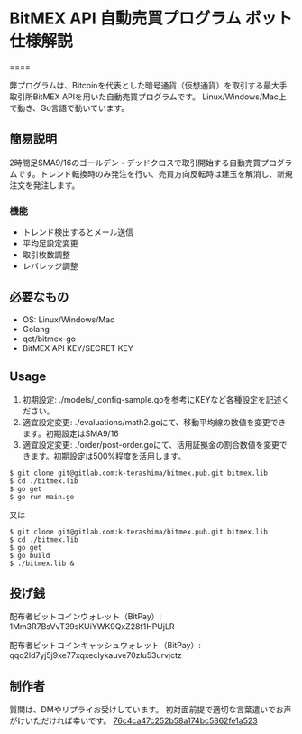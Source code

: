 # BitMEX API 自動売買プログラム ボット仕様解説
====

弊プログラムは、Bitcoinを代表とした暗号通貨（仮想通貨）を取引する最大手取引所BitMEX APIを用いた自動売買プログラムです。
Linux/Windows/Mac上で動き、Go言語で動いています。

## 簡易説明
2時間足SMA9/16のゴールデン・デッドクロスで取引開始する自動売買プログラムです。トレンド転換時のみ発注を行い、売買方向反転時は建玉を解消し、新規注文を発注します。  

### 機能
- トレンド検出するとメール送信
- 平均足設定変更
- 取引枚数調整
- レバレッジ調整

## 必要なもの
- OS: Linux/Windows/Mac
- Golang
- qct/bitmex-go
- BitMEX API KEY/SECRET KEY

## Usage  

1. 初期設定: ./models/\_config-sample.goを参考にKEYなど各種設定を記述ください。  
2. 適宜設定変更: ./evaluations/math2.goにて、移動平均線の数値を変更できます。初期設定はSMA9/16
3. 適宜設定変更: ./order/post-order.goにて、活用証拠金の割合数値を変更できます。初期設定は500%程度を活用します。

```
$ git clone git@gitlab.com:k-terashima/bitmex.pub.git bitmex.lib
$ cd ./bitmex.lib
$ go get
$ go run main.go
```

又は

```
$ git clone git@gitlab.com:k-terashima/bitmex.pub.git bitmex.lib
$ cd ./bitmex.lib
$ go get
$ go build
$ ./bitmex.lib &
```


## 投げ銭
配布者ビットコインウォレット（BitPay）:
1Mm3R7BsVvT39sKUiYWK9QxZ28f1HPUjLR

配布者ビットコインキャッシュウォレット（BitPay）:
qqq2ld7yj5j9xe77xqxeclykauve70zlu53urvjctz


## 制作者
質問は、DMやリプライお受けしています。
初対面前提で適切な言葉遣いでお声がけいただければ幸いです。
[76c4ca47c252b58a174bc5862fe1a523](https://twitter.com/numbTrade)
